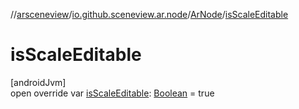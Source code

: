 //[arsceneview](../../../index.md)/[io.github.sceneview.ar.node](../index.md)/[ArNode](index.md)/[isScaleEditable](is-scale-editable.md)

# isScaleEditable

[androidJvm]\
open override var [isScaleEditable](is-scale-editable.md): [Boolean](https://kotlinlang.org/api/latest/jvm/stdlib/kotlin/-boolean/index.html) = true
